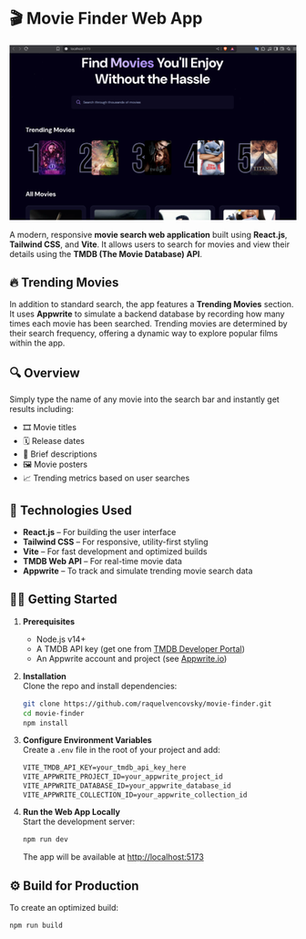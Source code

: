 # 🎬 Movie Finder Web App

![Movie Finder Screenshot](public/screenshot2.png)

A modern, responsive **movie search web application** built using **React.js**, **Tailwind CSS**, and **Vite**. It allows users to search for movies and view their details using the **TMDB (The Movie Database) API**.

## 🔥 Trending Movies

In addition to standard search, the app features a **Trending Movies** section. It uses **Appwrite** to simulate a backend database by recording how many times each movie has been searched. Trending movies are determined by their search frequency, offering a dynamic way to explore popular films within the app.

## 🔍 Overview

Simply type the name of any movie into the search bar and instantly get results including:

- 🎞️ Movie titles  
- 🗓️ Release dates  
- 📝 Brief descriptions  
- 🖼️ Movie posters  
- 📈 Trending metrics based on user searches

## 🚀 Technologies Used

- **React.js** – For building the user interface  
- **Tailwind CSS** – For responsive, utility-first styling  
- **Vite** – For fast development and optimized builds  
- **TMDB Web API** – For real-time movie data  
- **Appwrite** – To track and simulate trending movie search data

## 🧑‍💻 Getting Started

1. **Prerequisites**  
   - Node.js v14+  
   - A TMDB API key (get one from [TMDB Developer Portal](https://developer.themoviedb.org/))  
   - An Appwrite account and project (see [Appwrite.io](https://appwrite.io))

2. **Installation**  
   Clone the repo and install dependencies:

    ```bash
    git clone https://github.com/raquelvencovsky/movie-finder.git
    cd movie-finder
    npm install
    ```

3. **Configure Environment Variables**  
   Create a `.env` file in the root of your project and add:

    ```env
    VITE_TMDB_API_KEY=your_tmdb_api_key_here
    VITE_APPWRITE_PROJECT_ID=your_appwrite_project_id
    VITE_APPWRITE_DATABASE_ID=your_appwrite_database_id
    VITE_APPWRITE_COLLECTION_ID=your_appwrite_collection_id
    ```

4. **Run the Web App Locally**  
   Start the development server:

    ```bash
    npm run dev
    ```

   The app will be available at [http://localhost:5173](http://localhost:5173)

## ⚙️ Build for Production

To create an optimized build:

```bash
npm run build
